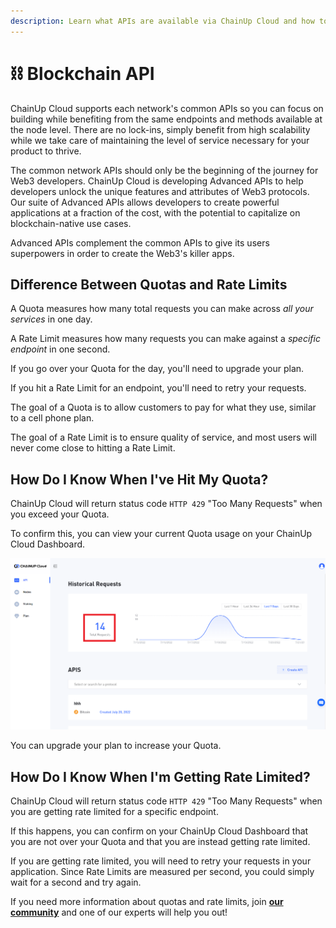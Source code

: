 ```yaml
---
description: Learn what APIs are available via ChainUp Cloud and how to use them
---
```


# ⛓ Blockchain API

ChainUp Cloud supports each network's common APIs so you can focus on building while benefiting from the same endpoints and methods available at the node level. There are no lock-ins, simply benefit from high scalability while we take care of maintaining the level of service necessary for your product to thrive.

The common network APIs should only be the beginning of the journey for Web3 developers. ChainUp Cloud is developing Advanced APIs to help developers unlock the unique features and attributes of Web3 protocols. Our suite of Advanced APIs allows developers to create powerful applications at a fraction of the cost, with the potential to capitalize on blockchain-native use cases.

Advanced APIs complement the common APIs to give its users superpowers in order to create the Web3's killer apps.

## Difference Between Quotas and Rate Limits

A Quota measures how many total requests you can make across _all your services_ in one day.

A Rate Limit measures how many requests you can make against a _specific endpoint_ in one second.

If you go over your Quota for the day, you'll need to upgrade your plan.

If you hit a Rate Limit for an endpoint, you'll need to retry your requests.

The goal of a Quota is to allow customers to pay for what they use, similar to a cell phone plan.

The goal of a Rate Limit is to ensure quality of service, and most users will never come close to hitting a Rate Limit.

## How Do I Know When I've Hit My Quota?

ChainUp Cloud will return status code `HTTP 429` "Too Many Requests" when you exceed your Quota.

To confirm this, you can view your current Quota usage on your ChainUp Cloud Dashboard.

![Quota usage](../../.gitbook/assets/chainupcloudapilimit.png)

You can upgrade your plan to increase your Quota.

## How Do I Know When I'm Getting Rate Limited?

ChainUp Cloud will return status code `HTTP 429` "Too Many Requests" when you are getting rate limited for a specific endpoint.

If this happens, you can confirm on your ChainUp Cloud Dashboard that you are not over your Quota and that you are instead getting rate limited.

If you are getting rate limited, you will need to retry your requests in your application. Since Rate Limits are measured per second, you could simply wait for a second and try again.

If you need more information about quotas and rate limits, join [**our community**](https://t.me/ChainUp2022) and one of our experts will help you out!
